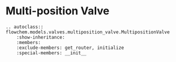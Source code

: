 # Multi-position Valve

```{eval-rst}
.. autoclass:: flowchem.models.valves.multiposition_valve.MultipositionValve
    :show-inheritance:
    :members:
    :exclude-members: get_router, initialize
    :special-members: __init__
```
